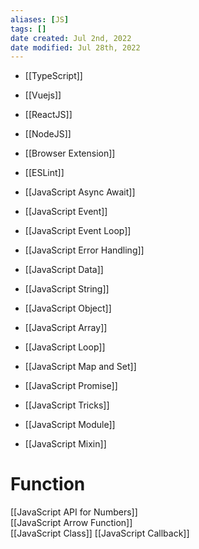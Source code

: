 ```yaml
---
aliases: [JS]
tags: []
date created: Jul 2nd, 2022
date modified: Jul 28th, 2022
---
```

- [[TypeScript]]
- [[Vuejs]]  
- [[ReactJS]]
- [[NodeJS]]  
- [[Browser Extension]]
- [[ESLint]]

- [[JavaScript Async Await]]
- [[JavaScript Event]]
- [[JavaScript Event Loop]]
- [[JavaScript Error Handling]]
- [[JavaScript Data]]  
- [[JavaScript String]]
- [[JavaScript Object]]  
- [[JavaScript Array]]  
- [[JavaScript Loop]]  
- [[JavaScript Map and Set]]
- [[JavaScript Promise]]
- [[JavaScript Tricks]]
- [[JavaScript Module]]
- [[JavaScript Mixin]]

# Function
[[JavaScript API for Numbers]]  
[[JavaScript Arrow Function]]  
[[JavaScript Class]]
[[JavaScript Callback]]
